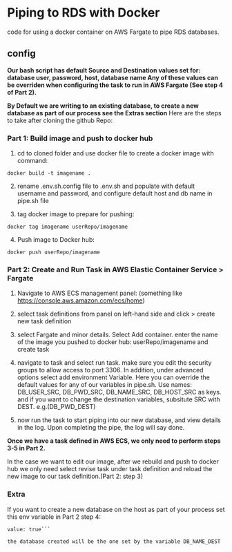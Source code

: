 # Piping to RDS with Docker
code for using a docker container on AWS Fargate to pipe RDS databases.

## config
**Our bash script has default Source and Destination values set for: database user, password, host, database name
Any of these values can be overriden when configuring the task to run in AWS Fargate (See step 4 of Part 2).**

**By Default we are writing to an existing database, to create a new database as part of our process see the Extras section**
Here are the steps to take after cloning the github Repo:

### Part 1: Build image and push to docker hub
1) cd to cloned folder and use docker file to create a docker image with command: 

```docker build -t imagename .```

2) rename .env.sh.config file to .env.sh and populate with default username and password, and configure default host and db name in pipe.sh file 

3) tag docker image to prepare for pushing:

```docker tag imagename userRepo/imagename```

4) Push image to Docker hub:

```docker push userRepo/imagename```

### Part 2: Create and Run Task in AWS Elastic Container Service > Fargate
1) Navigate to AWS ECS management panel: (something like https://console.aws.amazon.com/ecs/home)

2) select task definitions from panel on left-hand side and click > create new task definition

3) select Fargate and minor details. Select Add container. enter the name of the image you pushed to docker hub: userRepo/imagename
and create task

4) navigate to task and select run task. make sure you edit the security groups to allow access to port 3306. In addition, under advanced options select add environment Variable. Here you can override the default values for any of our variables in pipe.sh. 
Use names: 
DB_USER_SRC,
DB_PWD_SRC,
DB_NAME_SRC,
DB_HOST_SRC
as keys. and if you want to change the destination variables, subsitute SRC with DEST. e.g.(DB_PWD_DEST)

5) now run the task to start piping into our new database, and view details in the log. Upon completing the pipe, the log will say done.

**Once we have a task defined in AWS ECS, we only need to perform steps 3-5 in Part 2.**

In the case we want to edit our image, after we rebuild and push to docker hub we only need select revise task under task definition and reload the new image to our task definition.(Part 2: step 3)


### Extra
If you want to create a new database on the host as part of your process set this env variable in Part 2 step 4:

```key: CREATE_DATABASE
value: true```

the database created will be the one set by the variable DB_NAME_DEST
